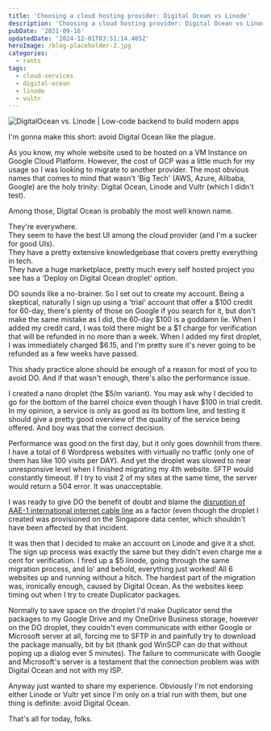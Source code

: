 ```yaml
---
title: 'Choosing a cloud hosting provider: Digital Ocean vs Linode'
description: 'Choosing a cloud hosting provider: Digital Ocean vs Linode'
pubDate: '2021-09-16'
updatedDate: '2024-12-01T03:51:14.405Z'
heroImage: /blog-placeholder-2.jpg
categories:
  - rants
tags:
  - cloud-services
  - digital-ocean
  - linode
  - vultr
---
```


![DigitalOcean vs. Linode | Low-code backend to build modern apps](/blog-placeholder-3.jpg)

I'm gonna make this short: avoid Digital Ocean like the plague.

As you know, my whole website used to be hosted on a VM Instance on Google Cloud Platform. However, the cost of GCP was a little much for my usage so I was looking to migrate to another provider. The most obvious names that comes to mind that wasn't 'Big Tech' (AWS, Azure, Alibaba, Google) are the holy trinity: Digital Ocean, Linode and Vultr (which I didn't test).

Among those, Digital Ocean is probably the most well known name.

They're everywhere.  
They seem to have the best UI among the cloud provider (and I'm a sucker for good UIs).  
They have a pretty extensive knowledgebase that covers pretty everything in tech.  
They have a huge marketplace, pretty much every self hosted project you see has a 'Deploy on Digital Ocean droplet' option.

DO sounds like a no-brainer. So I set out to create my account. Being a skeptical, naturally I sign up using a 'trial' account that offer a $100 credit for 60-day, there's plenty of those on Google if you search for it, but don't make the same mistake as I did, the 60-day $100 is a goddamn lie. When I added my credit card, I was told there might be a $1 charge for verification that will be refunded in no more than a week. When I added my first droplet, I was immediately charged $6.15, and I'm pretty sure it's never going to be refunded as a few weeks have passed.

This shady practice alone should be enough of a reason for most of you to avoid DO. And if that wasn't enough, there's also the performance issue.

I created a nano droplet (the $5/m variant). You may ask why I decided to go for the bottom of the barrel choice even though I have $100 in trial credit. In my opinion, a service is only as good as its bottom line, and testing it should give a pretty good overview of the quality of the service being offered. And boy was that the correct decision.

Performance was good on the first day, but it only goes downhill from there. I have a total of 6 Wordpress websites with virtually no traffic (only one of them has like 100 visits per DAY). And yet the droplet was slowed to near unresponsive level when I finished migrating my 4th website. SFTP would constantly timeout. If I try to visit 2 of my sites at the same time, the server would return a 504 error. It was unacceptable.

I was ready to give DO the benefit of doubt and blame the [disruption of AAE-1 international internet cable line](https://tuoitrenews.vn/news/society/20210907/vietnams-internet-speed-crippled-by-cable-break/62983.html) as a factor (even though the droplet I created was provisioned on the Singapore data center, which shouldn't have been affected by that incident.

It was then that I decided to make an account on Linode and give it a shot. The sign up process was exactly the same but they didn't even charge me a cent for verification. I fired up a $5 linode, going through the same migration process, and lo' and behold, everything just worked! All 6 websites up and running without a hitch. The hardest part of the migration was, ironically enough, caused by Digital Ocean. As the websites keep timing out when I try to create Duplicator packages.

Normally to save space on the droplet I'd make Duplicator send the packages to my Google Drive and my OneDrive Business storage, however on the DO droplet, they couldn't even communicate with either Google or Microsoft server at all, forcing me to SFTP in and painfully try to download the package manually, bit by bit (thank god WinSCP can do that without poping up a dialog ever 5 minutes). The failure to communicate with Google and Microsoft's server is a testament that the connection problem was with Digital Ocean and not with my ISP.

Anyway just wanted to share my experience. Obviously I'm not endorsing either Linode or Vultr yet since I'm only on a trial run with them, but one thing is definite: avoid Digital Ocean.

That's all for today, folks.
